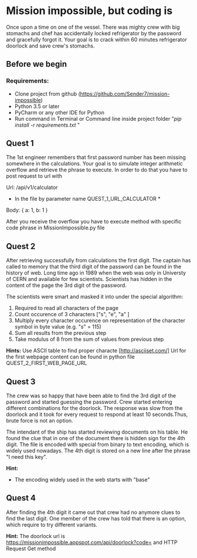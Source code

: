 # Mission impossible, but coding is  

 
Once upon a time on one of the vessel. There was mighty crew with big stomachs and chef has accidentally locked refrigerator by the password and gracefully forgot it.
Your goal is to crack within 60 minutes refrigerator doorlock and save crew's stomachs.

## Before we begin

### Requirements:

- Clone project from github (https://github.com/Sender7/mission-impossible)
- Python 3.5 or later 
- PyCharm or any other IDE for Python
- Run command in Terminal or Command line inside project folder "*pip install -r requirements.txt*
"

## Quest 1

The 1st engineer remembers that first password number has been missing somewhere in the calculations. Your goal is to simulate integer arithmetic overflow and retrieve the phrase to execute. In order to do that you have to post request to url  with 

Url: /api/v1/calculator
* In the file by parameter name QUEST_1_URL_CALCULATOR *

Body:
{ a: 1, b: 1 }

After you receive the overflow you have to execute method with specific code phrase in MissionImpossible.py file

## Quest 2

After retrieving successfully from calculations the first digit. The captain has called to memory that the third digit of the password can be found in the history of web. Long time ago in 1989 when the web was only in Universty of CERN and available for few scientists. Scientists has hidden in the content of the page the 3rd digit of the password. 

The scientists were smart and masked it into under the special algorithm:

1. Required to read all characters of the page
2. Count occurence of 3 characters ["s", "e", "a" ]
3. Multiply every character occurence on representation of the character symbol in byte value (e.g. "s" = 115)
4. Sum all results from the previous step
4. Take modulus of 8 from the sum of values from previous step

**Hints:** 
Use ASCII table to find proper characte [http://asciiset.com/]
Url for the first webpage content can be found in python file  QUEST_2_FIRST_WEB_PAGE_URL

## Quest 3 

The crew was so happy that have been able to find the 3rd digit of the password and started guessing the password. Crew started entering different combinations for the doorlock. The response was slow from the doorlock and it took for every request to respond at least 10 seconds.Thus, brute force is not an option. 

The intendant of the ship has started reviewing documents on his table. He found the clue that in one of the document there is hidden sign for the 4th digit. The file is encoded with special from binary to text encoding, which is widely used nowadays. The  4th digit  is stored on a new line after the phrase "I need this key". 

**Hint:** 
- The encoding widely used in the web starts with "base" 


## Quest 4

After finding the 4th digit it came out that crew had no anymore clues to find the last digit. One member of the crew has told that there is an option, which require to try different variants.
 
**Hint:** The doorlock url is https://missionimpossible.appspot.com/api/doorlock?code= and HTTP Request Get method


